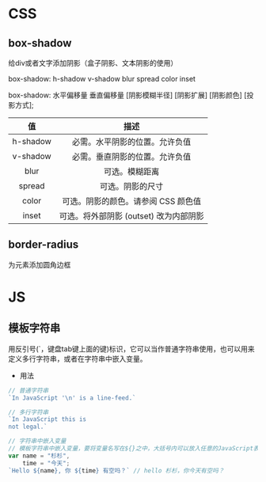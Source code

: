 # CSS

## box-shadow
给div或者文字添加阴影（盒子阴影、文本阴影的使用）

box-shadow: h-shadow v-shadow blur spread color inset

box-shadow: 水平偏移量 垂直偏移量 [阴影模糊半径] [阴影扩展] [阴影颜色] [投影方式];

值 | 描述 
:-: | :-: 
h-shadow | 必需。水平阴影的位置。允许负值 
v-shadow | 必需。垂直阴影的位置。允许负值
blur | 可选。模糊距离 
spread | 可选。阴影的尺寸
color | 可选。阴影的颜色。请参阅 CSS 颜色值
inset | 可选。将外部阴影 (outset) 改为内部阴影

## border-radius
为元素添加圆角边框

# JS

## 模板字符串

用反引号(`，键盘tab键上面的键)标识，它可以当作普通字符串使用，也可以用来定义多行字符串，或者在字符串中嵌入变量。

- 用法

```js
// 普通字符串
`In JavaScript '\n' is a line-feed.`

// 多行字符串
`In JavaScript this is
not legal.`

// 字符串中嵌入变量
// 模板字符串中嵌入变量，要将变量名写在${}之中，大括号内可以放入任意的JavaScript表达式
var name = "杉杉", 
    time = "今天";
`Hello ${name}, 你 ${time} 有空吗？` // hello 杉杉，你今天有空吗？
```